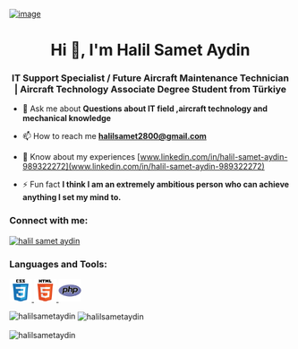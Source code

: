 [![image](https://r.resimlink.com/jJUKpaAl2n.png)](https://resimlink.com/jJUKpaAl2n)










<h1 align="center">Hi 👋, I'm Halil Samet Aydin</h1>
<h3 align="center">IT Support Specialist / Future Aircraft Maintenance Technician | Aircraft Technology Associate Degree Student from Türkiye</h3>

- 💬 Ask me about **Questions about IT field ,aircraft technology and mechanical knowledge**

- 📫 How to reach me **halilsamet2800@gmail.com**

- 📄 Know about my experiences [www.linkedin.com/in/halil-samet-aydin-989322272](www.linkedin.com/in/halil-samet-aydin-989322272)

- ⚡ Fun fact **I think I am an extremely ambitious person who can achieve anything I set my mind to.**

<h3 align="left">Connect with me:</h3>
<p align="left">
<a href="https://linkedin.com/in/halil samet aydin" target="blank"><img align="center" src="https://raw.githubusercontent.com/rahuldkjain/github-profile-readme-generator/master/src/images/icons/Social/linked-in-alt.svg" alt="halil samet aydin" height="30" width="40" /></a>
</p>

<h3 align="left">Languages and Tools:</h3>
<p align="left"> <a href="https://www.w3schools.com/css/" target="_blank" rel="noreferrer"> <img src="https://raw.githubusercontent.com/devicons/devicon/master/icons/css3/css3-original-wordmark.svg" alt="css3" width="40" height="40"/> </a> <a href="https://www.w3.org/html/" target="_blank" rel="noreferrer"> <img src="https://raw.githubusercontent.com/devicons/devicon/master/icons/html5/html5-original-wordmark.svg" alt="html5" width="40" height="40"/> </a> <a href="https://www.php.net" target="_blank" rel="noreferrer"> <img src="https://raw.githubusercontent.com/devicons/devicon/master/icons/php/php-original.svg" alt="php" width="40" height="40"/> </a> </p>

<p><img align="left" src="https://github-readme-stats.vercel.app/api/top-langs?username=halilsametaydin&show_icons=true&locale=en&layout=compact" alt="halilsametaydin" /></p>

<p>&nbsp;<img align="center" src="https://github-readme-stats.vercel.app/api?username=halilsametaydin&show_icons=true&locale=en" alt="halilsametaydin" /></p>

<p><img align="center" src="https://github-readme-streak-stats.herokuapp.com/?user=halilsametaydin&" alt="halilsametaydin" /></p>
